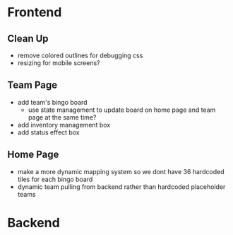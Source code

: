 
# Frontend
## Clean Up
- remove colored outlines for debugging css
- resizing for mobile screens?
## Team Page
- add team's bingo board
  - use state management to update board on home page and team page at the same time?
- add inventory management box
- add status effect box
## Home Page
- make a more dynamic mapping system so we dont have 36 hardcoded tiles for each bingo board
- dynamic team pulling from backend rather than hardcoded placeholder teams



# Backend